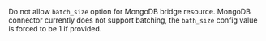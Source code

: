 Do not allow `batch_size` option for MongoDB bridge resource.
MongoDB connector currently does not support batching, the `bath_size` config value is forced to be 1 if provided.
